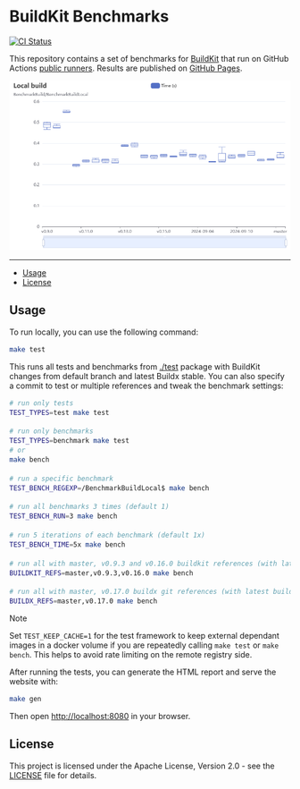 # BuildKit Benchmarks

[![CI Status](https://img.shields.io/github/actions/workflow/status/moby/buildkit-bench/ci.yml?label=ci&logo=github&style=flat-square)](https://github.com/moby/buildkit-bench/actions?query=workflow%3Aci)

This repository contains a set of benchmarks for [BuildKit](https://github.com/moby/buildkit)
that run on GitHub Actions [public runners](https://github.com/actions/runner-images).
Results are published on [GitHub Pages](https://moby.github.io/buildkit-bench/).

![](.github/buildkit-bench.png)

___

* [Usage](#usage)
* [License](#license)

## Usage

To run locally, you can use the following command:

```bash
make test
```

This runs all tests and benchmarks from [./test](./test) package with BuildKit
changes from default branch and latest Buildx stable. You can also specify a
commit to test or multiple references and tweak the benchmark settings:

```bash
# run only tests
TEST_TYPES=test make test

# run only benchmarks
TEST_TYPES=benchmark make test
# or
make bench

# run a specific benchmark
TEST_BENCH_REGEXP=/BenchmarkBuildLocal$ make bench

# run all benchmarks 3 times (default 1)
TEST_BENCH_RUN=3 make bench

# run 5 iterations of each benchmark (default 1x)
TEST_BENCH_TIME=5x make bench

# run all with master, v0.9.3 and v0.16.0 buildkit references (with latest buildx stable)
BUILDKIT_REFS=master,v0.9.3,v0.16.0 make bench

# run all with master, v0.17.0 buildx git references (with latest buildkit stable)
BUILDX_REFS=master,v0.17.0 make bench
```

> [!NOTE]
> Set `TEST_KEEP_CACHE=1` for the test framework to keep external dependant
> images in a docker volume if you are repeatedly calling `make test` or
> `make bench`. This helps to avoid rate limiting on the remote registry side.

After running the tests, you can generate the HTML report and serve the
website with:

```bash
make gen
```

Then open [http://localhost:8080](http://localhost:8080) in your browser.

## License

This project is licensed under the Apache License, Version 2.0 - see the
[LICENSE](LICENSE) file for details.
